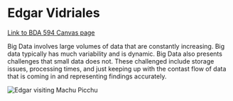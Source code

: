 # Edgar Vidriales

[Link to BDA 594 Canvas page](https://sdsu.instructure.com/courses/186022)

Big Data involves large volumes of data that are constantly increasing. Big data typically has much variability and is dynamic. Big Data also presents challenges that small data does not. These challenged include storage issues, processing times, and just keeping up with the contast flow of data that is coming in and representing findings accurately.

![Edgar visiting Machu Picchu](/Users/edgarvidriales/Desktop/IMG_0851.png)

